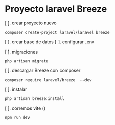 # Proyecto laravel Breeze

[ ]. crear proyecto nuevo

    composer create-project laravel/laravel breeze    

[ ]. crear base de datos
[ ]. configurar .env

[ ]. migraciones
    
    php artisan migrate

[ ]. descargar Breeze con composer

    composer require laravel/breeze  --dev 

[ ]. instalar

    php artisan breeze:install

[ ]. corremos vite  ()

    npm run dev